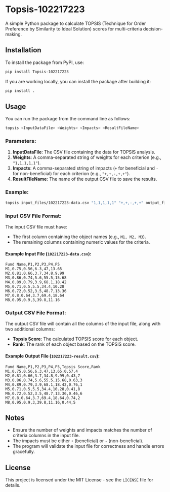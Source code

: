 # Topsis-102217223

A simple Python package to calculate TOPSIS (Technique for Order Preference by Similarity to Ideal Solution) scores for multi-criteria decision-making.

## Installation

To install the package from PyPI, use:
```bash
pip install Topsis-102217223
```

If you are working locally, you can install the package after building it:
```bash
pip install .
```

## Usage

You can run the package from the command line as follows:
```bash
topsis <InputDataFile> <Weights> <Impacts> <ResultFileName>
```

### Parameters:
1. **InputDataFile**: The CSV file containing the data for TOPSIS analysis.
2. **Weights**: A comma-separated string of weights for each criterion (e.g., `"1,1,1,1,1"`).
3. **Impacts**: A comma-separated string of impacts (`+` for beneficial and `-` for non-beneficial) for each criterion (e.g., `"+,+,-,+,+"`).
4. **ResultFileName**: The name of the output CSV file to save the results.

### Example:

```bash
topsis input_files/102217223-data.csv "1,1,1,1,1" "+,+,-,+,+" output_files/102217223-result.csv
```

### Input CSV File Format:

The input CSV file must have:
- The first column containing the object names (e.g., `M1, M2, M3`).
- The remaining columns containing numeric values for the criteria.

#### Example Input File (`102217223-data.csv`):
```csv
Fund Name,P1,P2,P3,P4,P5
M1,0.75,0.56,6.3,47,13.65
M2,0.81,0.66,3.7,34.8,9.99
M3,0.86,0.74,5.6,55.5,15.68
M4,0.89,0.79,3.9,68.1,18.42
M5,0.71,0.5,5.5,34.4,10.28
M6,0.72,0.52,3.5,48.7,13.36
M7,0.8,0.64,3.7,69.4,18.64
M8,0.95,0.9,3,39.8,11.16
```

### Output CSV File Format:

The output CSV file will contain all the columns of the input file, along with two additional columns:
- **Topsis Score**: The calculated TOPSIS score for each object.
- **Rank**: The rank of each object based on the TOPSIS score.

#### Example Output File (`102217223-result.csv`):
```csv
Fund Name,P1,P2,P3,P4,P5,Topsis Score,Rank
M1,0.75,0.56,6.3,47,13.65,0.57,4
M2,0.81,0.66,3.7,34.8,9.99,0.43,7
M3,0.86,0.74,5.6,55.5,15.68,0.63,3
M4,0.89,0.79,3.9,68.1,18.42,0.76,1
M5,0.71,0.5,5.5,34.4,10.28,0.41,8
M6,0.72,0.52,3.5,48.7,13.36,0.46,6
M7,0.8,0.64,3.7,69.4,18.64,0.74,2
M8,0.95,0.9,3,39.8,11.16,0.44,5
```

## Notes

- Ensure the number of weights and impacts matches the number of criteria columns in the input file.
- The impacts must be either `+` (beneficial) or `-` (non-beneficial).
- The program will validate the input file for correctness and handle errors gracefully.

## License

This project is licensed under the MIT License - see the `LICENSE` file for details.
